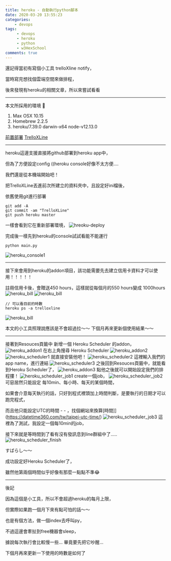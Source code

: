 ```yaml
---
title: heroku - 自動執行python腳本
date: 2020-03-20 13:55:23
categories:
    - devops
tags: 
     - devops
     - heroku
     - python
     - w3HexSchool
comments: true
---
```

還記得當初有寫個小工具 trelloXline notify，

當時寫完想找個雲端空間來做排程，

後來發現有heroku的相關文章，所以來嘗試看看
<!-- more -->

***
本文所採用的環境

1. Max OSX 10.15
2. Homebrew 2.2.5
3. heroku/7.39.0 darwin-x64 node-v12.13.0

[前置部署](https://yeeinhole.github.io/2020/03/14/heroku-python/)
[TrelloXLine](https://github.com/yeeinhole/TrelloXLine)
***

heroku這邊支援直接將github部署到heroku app中，

但為了方便設定config ((heroku console好像不太方便.... 

我們還是從本機端開始吧！

把TrelloXLine丟進前次所建立的資料夾中，且設定好ini檔後，

依舊使用git進行部署
```
git add -A
git commit -am "TrelloXLine"
git push heroku master
```
一樣會看到它在重新部署環境，
![hreoku-deploy](../../../../image/heroku-trelloXline/hreoku_deploy.png "hreoku-deploy")

完成後一樣先到heroku的console試試看能不能運行
```
python main.py
```
![heroku_console1](../../../../image/heroku-trelloXline/heroku_console1.png "heroku_console1")

***

接下來會用到heroku的addon項目，該功能需要先去建立信用卡資料才可以使用！！！！！

註冊信用卡後，會贈送450 hours，這樣就從每個月的550 hours變成 1000hours
![heroku_bill](../../../../image/heroku-trelloXline/heroku_bill1.png "heroku_bill")
![heroku_bill](../../../../image/heroku-trelloXline/heroku_bill2.png "heroku_bill")
```
// 可以看目前的時數
heroku ps -a trelloxline
```
![heroku_bill](../../../../image/heroku-trelloXline/heroku_bill3.png "heroku_bill")

本文的小工具照理說應該是不會超過拉～～  下個月再來更新個使用結果～～
***

接著到Resouces頁籤中 新增一個 Heroku Scheduler 的addon，
![heroku_addon1](../../../../image/heroku-trelloXline/heroku_addon1.png "heroku_addon1")
在右上角搜尋 Heroku Scheduler 
![heroku_addon2](../../../../image/heroku-trelloXline/heroku_addon2.png "heroku_addon2")
![heroku_scheduler1](../../../../image/heroku-trelloXline/heroku_scheduler1.png "heroku_scheduler1")
就直接安裝他吧！
![heroku_scheduler2](../../../../image/heroku-trelloXline/heroku_scheduler2.png "heroku_scheduler2")
這裡輸入我們的app name，進行連結
![heroku_scheduler3](../../../../image/heroku-trelloXline/heroku_scheduler3.png "heroku_scheduler3")
之後回到Resouces頁籤中，就能看到Heroku Scheduler了，
![heroku_addon3](../../../../image/heroku-trelloXline/heroku_addon3.png "heroku_addon3")
點他之後就可以開始設定我們的排程摟！
![heroku_scheduler_job1](../../../../image/heroku-trelloXline/heroku_scheduler_job1.png "heroku_scheduler_job1")
create一個job，
![heroku_scheduler_job2](../../../../image/heroku-trelloXline/heroku_scheduler_job2.png "heroku_scheduler_job2")
可惡居然只能設定 每10min、每小時、每天的某個時間，

如果會介意每天執行的話，只好到程式裡頭加上時間判斷，是要執行的日期才可以跑完程式，

而且他只能設定UTC的時間 - - ，找個網站來換算[時間]](https://datetime360.com/tw/taipei-utc-time/)
![heroku_scheduler_job3](../../../../image/heroku-trelloXline/heroku_scheduler_job3.png "heroku_scheduler_job3")
這裡為了測試，我設定一個每10min的job，

接下來就是等時間到了看有沒有發訊息到line群組中了.....
![heroku_scheduler_finish](../../../../image/heroku-trelloXline/heroku_scheduler_finish.png "heroku_scheduler_finish")

すばらし～～ 

成功設定好Heroku Scheduler了，

雖然他第兩個時間似乎好像有那麼一點點不準😂

***
後記

因為這個是小工具，所以不會超過heroku的每月上限，

但實際如果跑一個月下來有點可怕的話～～

也是有個方法，做一個index去呼叫py，

不過這邊會牽扯到free機器會sleep，

據說每次執行會比較慢一些... 畢竟要先把它吵醒...

下個月再來更新一下使用的時數是如何了